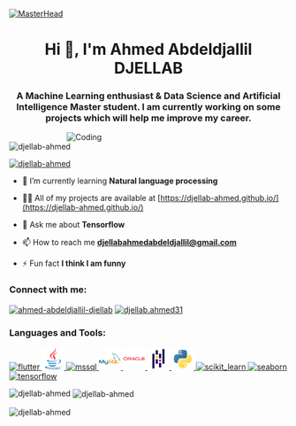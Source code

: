 [![MasterHead](https://media.tenor.com/Lbfyti3y8UkAAAAC/machine-learning-artificial-intelligence.gif)](https://rishavchanda.io)
<h1 align="center">Hi 👋, I'm Ahmed Abdeldjallil DJELLAB</h1>
<h3 align="center">A Machine Learning enthusiast & Data Science and Artificial Intelligence Master student. I am currently working on some projects which will help me improve my career.</h3>
<img align="right" alt="Coding" width="400" src="https://media.tenor.com/Lbfyti3y8UkAAAAC/machine-learning-artificial-intelligence.gif">
<p align="left"> <img src="https://komarev.com/ghpvc/?username=djellab-ahmed&label=Profile%20views&color=0e75b6&style=flat" alt="djellab-ahmed" /> </p>

<p align="left"> <a href="https://github.com/ryo-ma/github-profile-trophy"><img src="https://github-profile-trophy.vercel.app/?username=djellab-ahmed" alt="djellab-ahmed" /></a> </p>

- 🌱 I’m currently learning **Natural language processing**

- 👨‍💻 All of my projects are available at [https://djellab-ahmed.github.io/](https://djellab-ahmed.github.io/)

- 💬 Ask me about **Tensorflow**

- 📫 How to reach me **djellabahmedabdeldjallil@gmail.com**

- ⚡ Fun fact **I think I am funny**

<h3 align="left">Connect with me:</h3>
<p align="left">
<a href="https://linkedin.com/in/ahmed-abdeldjallil-djellab" target="blank"><img align="center" src="https://raw.githubusercontent.com/rahuldkjain/github-profile-readme-generator/master/src/images/icons/Social/linked-in-alt.svg" alt="ahmed-abdeldjallil-djellab" height="30" width="40" /></a>
<a href="https://fb.com/djellab.ahmed31" target="blank"><img align="center" src="https://raw.githubusercontent.com/rahuldkjain/github-profile-readme-generator/master/src/images/icons/Social/facebook.svg" alt="djellab.ahmed31" height="30" width="40" /></a>
</p>

<h3 align="left">Languages and Tools:</h3>
<p align="left"> <a href="https://flutter.dev" target="_blank" rel="noreferrer"> <img src="https://www.vectorlogo.zone/logos/flutterio/flutterio-icon.svg" alt="flutter" width="40" height="40"/> </a> <a href="https://www.java.com" target="_blank" rel="noreferrer"> <img src="https://raw.githubusercontent.com/devicons/devicon/master/icons/java/java-original.svg" alt="java" width="40" height="40"/> </a> <a href="https://www.microsoft.com/en-us/sql-server" target="_blank" rel="noreferrer"> <img src="https://www.svgrepo.com/show/303229/microsoft-sql-server-logo.svg" alt="mssql" width="40" height="40"/> </a> <a href="https://www.mysql.com/" target="_blank" rel="noreferrer"> <img src="https://raw.githubusercontent.com/devicons/devicon/master/icons/mysql/mysql-original-wordmark.svg" alt="mysql" width="40" height="40"/> </a> <a href="https://www.oracle.com/" target="_blank" rel="noreferrer"> <img src="https://raw.githubusercontent.com/devicons/devicon/master/icons/oracle/oracle-original.svg" alt="oracle" width="40" height="40"/> </a> <a href="https://pandas.pydata.org/" target="_blank" rel="noreferrer"> <img src="https://raw.githubusercontent.com/devicons/devicon/2ae2a900d2f041da66e950e4d48052658d850630/icons/pandas/pandas-original.svg" alt="pandas" width="40" height="40"/> </a> <a href="https://www.python.org" target="_blank" rel="noreferrer"> <img src="https://raw.githubusercontent.com/devicons/devicon/master/icons/python/python-original.svg" alt="python" width="40" height="40"/> </a> <a href="https://scikit-learn.org/" target="_blank" rel="noreferrer"> <img src="https://upload.wikimedia.org/wikipedia/commons/0/05/Scikit_learn_logo_small.svg" alt="scikit_learn" width="40" height="40"/> </a> <a href="https://seaborn.pydata.org/" target="_blank" rel="noreferrer"> <img src="https://seaborn.pydata.org/_images/logo-mark-lightbg.svg" alt="seaborn" width="40" height="40"/> </a> <a href="https://www.tensorflow.org" target="_blank" rel="noreferrer"> <img src="https://www.vectorlogo.zone/logos/tensorflow/tensorflow-icon.svg" alt="tensorflow" width="40" height="40"/> </a> </p>

<p><img align="left" src="https://github-readme-stats.vercel.app/api/top-langs?username=djellab-ahmed&show_icons=true&locale=en&layout=compact" alt="djellab-ahmed" /></p>

<p>&nbsp;<img align="center" src="https://github-readme-stats.vercel.app/api?username=djellab-ahmed&show_icons=true&locale=en" alt="djellab-ahmed" /></p>

<p><img align="center" src="https://github-readme-streak-stats.herokuapp.com/?user=djellab-ahmed&" alt="djellab-ahmed" /></p>
